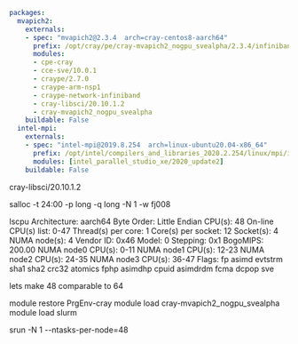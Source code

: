 ```yaml
packages:
  mvapich2:
    externals:
    - spec: "mvapich2@2.3.4  arch=cray-centos8-aarch64"
      prefix: /opt/cray/pe/cray-mvapich2_nogpu_svealpha/2.3.4/infiniband/cray/10.0
      modules:
      - cpe-cray
      - cce-sve/10.0.1
      - craype/2.7.0
      - craype-arm-nsp1
      - craype-network-infiniband
      - cray-libsci/20.10.1.2
      - cray-mvapich2_nogpu_svealpha
    buildable: False
  intel-mpi:
    externals:
    - spec: "intel-mpi@2019.8.254  arch=linux-ubuntu20.04-x86_64"
      prefix: /opt/intel/compilers_and_libraries_2020.2.254/linux/mpi/intel64
      modules: [intel_parallel_studio_xe/2020_update2]
    buildable: False
```

cray-libsci/20.10.1.2


salloc -t 24:00 -p long -q long -N 1 -w fj008


lscpu 
Architecture:        aarch64
Byte Order:          Little Endian
CPU(s):              48
On-line CPU(s) list: 0-47
Thread(s) per core:  1
Core(s) per socket:  12
Socket(s):           4
NUMA node(s):        4
Vendor ID:           0x46
Model:               0
Stepping:            0x1
BogoMIPS:            200.00
NUMA node0 CPU(s):   0-11
NUMA node1 CPU(s):   12-23
NUMA node2 CPU(s):   24-35
NUMA node3 CPU(s):   36-47
Flags:               fp asimd evtstrm sha1 sha2 crc32 atomics fphp asimdhp cpuid asimdrdm fcma dcpop sve

lets make 48 comparable to 64

module restore PrgEnv-cray
module load cray-mvapich2_nogpu_svealpha
module load slurm

srun -N 1 --ntasks-per-node=48



